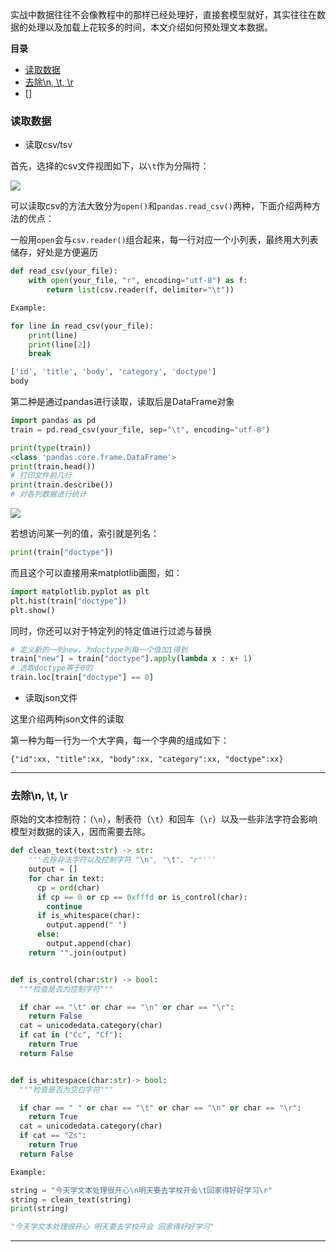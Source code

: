 实战中数据往往不会像教程中的那样已经处理好，直接套模型就好，其实往往在数据的处理以及加载上花较多的时间，本文介绍如何预处理文本数据。

**目录**

- [读取数据](#load)
- [去除\n, \t, \r](#clean)
- []

### <div id='load'>读取数据</div>

- 读取csv/tsv

首先，选择的csv文件视图如下，以`\t`作为分隔符：

![](https://github.com/sherlcok314159/ML/blob/main/Images/example.png)

可以读取csv的方法大致分为`open()`和`pandas.read_csv()`两种，下面介绍两种方法的优点：

一般用`open`会与`csv.reader()`组合起来，每一行对应一个小列表，最终用大列表储存，好处是方便遍历

```python
def read_csv(your_file):
    with open(your_file, "r", encoding="utf-8") as f:
        return list(csv.reader(f, delimiter="\t"))

Example:

for line in read_csv(your_file):
    print(line)
    print(line[2])
    break

['id', 'title', 'body', 'category', 'doctype']
body
```

第二种是通过pandas进行读取，读取后是DataFrame对象

```python
import pandas as pd
train = pd.read_csv(your_file, sep="\t", encoding="utf-8")

print(type(train))
<class 'pandas.core.frame.DataFrame'>
print(train.head())
# 打印文件前几行
print(train.describe())
# 对各列数据进行统计
```

![](https://github.com/sherlcok314159/ML/blob/main/Images/show.png)

若想访问某一列的值，索引就是列名：

```python
print(train["doctype"])
```

而且这个可以直接用来matplotlib画图，如：

```python
import matplotlib.pyplot as plt
plt.hist(train["doctype"])
plt.show()
```

同时，你还可以对于特定列的特定值进行过滤与替换

```python
# 定义新的一列new，为doctype列每一个值加1得到
train["new"] = train["doctype"].apply(lambda x : x+ 1)
# 选取doctype等于0的
train.loc[train["doctype"] == 0]
```

- 读取json文件

这里介绍两种json文件的读取

第一种为每一行为一个大字典，每一个字典的组成如下：

`{"id":xx, "title":xx, "body":xx, "category":xx, "doctype":xx}`


***
### <div id='clean'>去除\n, \t, \r</div>

原始的文本控制符：（`\n`），制表符（`\t`）和回车（`\r`）以及一些非法字符会影响模型对数据的读入，因而需要去除。


```python
def clean_text(text:str) -> str:
    '''去除非法字符以及控制字符 "\n", "\t", "r"'''
    output = []
    for char in text:
      cp = ord(char)
      if cp == 0 or cp == 0xfffd or is_control(char):
        continue
      if is_whitespace(char):
        output.append(" ")
      else:
        output.append(char)
    return "".join(output)


def is_control(char:str) -> bool:
  """检查是否为控制字符"""

  if char == "\t" or char == "\n" or char == "\r":
    return False
  cat = unicodedata.category(char)
  if cat in ("Cc", "Cf"):
    return True
  return False


def is_whitespace(char:str)-> bool:
  """检查是否为空白字符"""

  if char == " " or char == "\t" or char == "\n" or char == "\r":
    return True
  cat = unicodedata.category(char)
  if cat == "Zs":
    return True
  return False

Example:

string = "今天学文本处理很开心\n明天要去学校开会\t回家得好好学习\r"
string = clean_text(string)
print(string)

"今天学文本处理很开心 明天要去学校开会 回家得好好学习"
```


***
